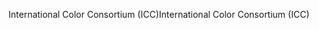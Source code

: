 <span data-ttu-id="dad8c-101">International Color Consortium (ICC)</span><span class="sxs-lookup"><span data-stu-id="dad8c-101">International Color Consortium (ICC)</span></span>